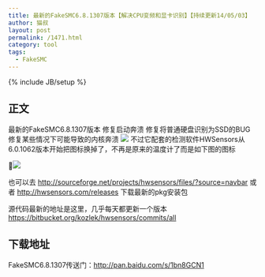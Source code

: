 ```yaml
---
title: 最新的FakeSMC6.8.1307版本【解决CPU变频和显卡识别】【持续更新14/05/03】
author: 猫叔
layout: post
permalink: /1471.html
category: tool
tags:
  - FakeSMC
---
```

{% include JB/setup %}

## 正文


最新的FakeSMC6.8.1307版本
修复启动奔溃
修复将普通硬盘识别为SSD的BUG
修复某些情况下可能导致的内核奔溃
![](http://cache.maoshu.cc/wp-content/uploads/sinapicv2-backup/1471-ww1-bmiddle-005V4vEUjw1envf3me7iqj302a02ft8k.jpg)
不过它配套的检测软件HWSensors从6.0.1062版本开始把图标换掉了，不再是原来的温度计了而是如下图的图标

![](http://maoshublog.b0.upaiyun.com/6D5E2FA3-AE72-4638-B3C4-237E6374619E.png)

也可以去
<http://sourceforge.net/projects/hwsensors/files/?source=navbar>
或者
<http://hwsensors.com/releases>
下载最新的pkg安装包

源代码最新的地址是这里，几乎每天都更新一个版本
<https://bitbucket.org/kozlek/hwsensors/commits/all>


## 下载地址

FakeSMC6.8.1307传送门</span>：<http://pan.baidu.com/s/1bn8GCN1>


